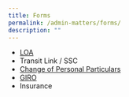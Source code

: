 ```yaml
---
title: Forms
permalink: /admin-matters/forms/
description: ""
---
```

* [LOA](https://go.gov.sg/sgps-loa)
* Transit Link / SSC
* [Change of Personal Particulars](https://pg.moe.edu.sg/forms/sdf)
* [GIRO](https://www.moe.gov.sg/financial-matters/fees/egiro)
* Insurance
